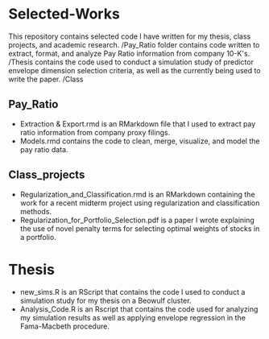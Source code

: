 # Selected-Works
This repository contains selected code I have written for my thesis, class projects, and academic research. /Pay_Ratio folder contains code written to extract, format, and analyze Pay Ratio information from company 10-K's. /Thesis contains the code used to conduct a simulation study of predictor envelope dimension selection criteria, as well as the currently being used to write the paper. /Class

## Pay_Ratio
- Extraction & Export.rmd is an RMarkdown file that I used to extract pay ratio information from company proxy filings.
- Models.rmd contains the code to clean, merge, visualize, and model the pay ratio data. 

## Class_projects
- Regularization_and_Classification.rmd is an RMarkdown containing the work for a recent midterm project using regularization and classification methods.
- Regularization_for_Portfolio_Selection.pdf is a paper I wrote explaining the use of novel penalty terms for selecting optimal weights 
of stocks in a portfolio.

# Thesis
- new_sims.R is an RScript that contains the code I used to conduct a simulation study for my thesis on a Beowulf cluster.
- Analysis_Code.R is an Rscript that contains the code used for analyzing my simulation results as well as applying envelope regression in the Fama-Macbeth procedure. 
